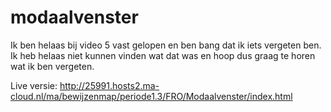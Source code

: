 # modaalvenster

Ik ben helaas bij video 5 vast gelopen en ben bang dat ik iets vergeten ben.
Ik heb helaas niet kunnen vinden wat dat was en hoop dus graag te horen wat ik ben vergeten.

Live versie: http://25991.hosts2.ma-cloud.nl/ma/bewijzenmap/periode1.3/FRO/Modaalvenster/index.html
